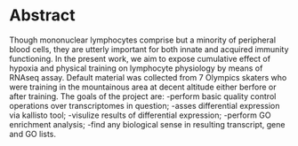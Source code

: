 # Abstract
Though mononuclear lymphocytes comprise but a minority of peripheral blood cells, they are utterly important for both innate and acquired immunity functioning. In the present work, we aim to expose cumulative effect of hypoxia and physical training on lymphocyte physiology by means of RNAseq assay. Default material was collected from 7 Olympics skaters who were training in the mountainous area at decent altitude either berfore or after training. The goals of the project are:
-perform basic quality control operations over transcriptomes in question;
-asses differential expression via kallisto tool;
-visulize results of differential expression;
-perform GO enrichment analysis;
-find any biological sense in resulting transcript, gene and GO lists.
